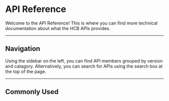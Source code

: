 # API Reference
Welcome to the API Reference! This is where you can find more technical documentation about what the HCB APIs provides.

-----

## Navigation
Using the sidebar on the left, you can find API members grouped by version and catagory. Alternatively, you can search for APIs using the search box at the top of the page.

-----

## Commonly Used